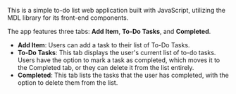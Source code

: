 This is a simple to-do list web application built with JavaScript, utilizing the MDL library for its front-end components. 

The app features three tabs: **Add Item**, **To-Do Tasks**, and **Completed**. 

- **Add Item**: Users can add a task to their list of To-Do Tasks. 
- **To-Do Tasks**: This tab displays the user's current list of to-do tasks. Users have the option to mark a task as completed, which moves it to the Completed tab, or they can delete it from the list entirely.
- **Completed**: This tab lists the tasks that the user has completed, with the option to delete them from the list.
